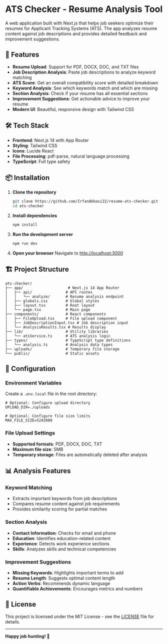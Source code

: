 # ATS Checker - Resume Analysis Tool

A web application built with Next.js that helps job seekers optimize their resumes for Applicant Tracking Systems (ATS). The app analyzes resume content against job descriptions and provides detailed feedback and improvement suggestions.

## 🚀 Features

- **Resume Upload**: Support for PDF, DOCX, DOC, and TXT files
- **Job Description Analysis**: Paste job descriptions to analyze keyword matching
- **ATS Score**: Get an overall compatibility score with detailed breakdown
- **Keyword Analysis**: See which keywords match and which are missing
- **Section Analysis**: Check if your resume has all essential sections
- **Improvement Suggestions**: Get actionable advice to improve your resume
- **Modern UI**: Beautiful, responsive design with Tailwind CSS

## 🛠️ Tech Stack

- **Frontend**: Next.js 14 with App Router
- **Styling**: Tailwind CSS
- **Icons**: Lucide React
- **File Processing**: pdf-parse, natural language processing
- **TypeScript**: Full type safety

## 📦 Installation

1. **Clone the repository**
   ```bash
   git clone https://github.com/IrfanAbbasi22/resume-ats-checker.git
   cd ats-checker
   ```

2. **Install dependencies**
   ```bash
   npm install
   ```

3. **Run the development server**
   ```bash
   npm run dev
   ```

4. **Open your browser**
   Navigate to [http://localhost:3000](http://localhost:3000)

## 🏗️ Project Structure

```
ats-checker/
├── app/                    # Next.js 14 App Router
│   ├── api/               # API routes
│   │   └── analyze/       # Resume analysis endpoint
│   ├── globals.css        # Global styles
│   ├── layout.tsx         # Root layout
│   └── page.tsx           # Main page
├── components/            # React components
│   ├── FileUpload.tsx     # File upload component
│   ├── JobDescriptionInput.tsx # Job description input
│   └── AnalysisResults.tsx # Results display
├── lib/                   # Utility libraries
│   └── atsService.ts      # ATS analysis logic
├── types/                 # TypeScript type definitions
│   └── analysis.ts        # Analysis data types
├── uploads/               # Temporary file storage
└── public/                # Static assets
```

## 🔧 Configuration

### Environment Variables

Create a `.env.local` file in the root directory:

```env
# Optional: Configure upload directory
UPLOAD_DIR=./uploads

# Optional: Configure file size limits
MAX_FILE_SIZE=5242880
```

### File Upload Settings

- **Supported formats**: PDF, DOCX, DOC, TXT
- **Maximum file size**: 5MB
- **Temporary storage**: Files are automatically deleted after analysis

## 📊 Analysis Features

### Keyword Matching
- Extracts important keywords from job descriptions
- Compares resume content against job requirements
- Provides similarity scoring for partial matches

### Section Analysis
- **Contact Information**: Checks for email and phone
- **Education**: Identifies education-related content
- **Experience**: Detects work experience sections
- **Skills**: Analyzes skills and technical competencies

### Improvement Suggestions
- **Missing Keywords**: Highlights important terms to add
- **Resume Length**: Suggests optimal content length
- **Action Verbs**: Recommends dynamic language
- **Quantifiable Achievements**: Encourages metrics and numbers

## 📝 License

This project is licensed under the MIT License - see the [LICENSE](LICENSE) file for details.

---

**Happy job hunting! 🎯** 